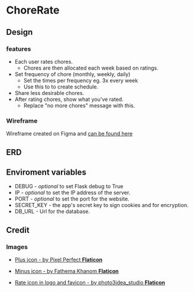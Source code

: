 # ChoreRate

## Design

### features

* Each user rates chores.
  * Chores are then allocated each week based on ratings.
* Set frequency of chore (monthly, weekly, daily)
  * Set the times per frequency eg. 3x every week
  * Use this to to create schedule.
* Share less desirable chores.
* After rating chores, show what you've rated.
  * Replace "no more chores" message with this.

### Wireframe

Wireframe created on Figma and [can be found here](https://www.figma.com/design/v2nJYg67szWzNOtYYGt84v/ChoreTool?node-id=1-2&t=HkiOzXU8oSLrsBJ6-1)


## ERD

## Enviroment variables

* DEBUG - _optional_ to set Flask debug to True
* IP - _optional_ to set the IP address of the server.
* PORT - _optional_ to set the port for the website.
* SECRET_KEY - the app's secret key to sign cookies and for encryption.
* DB_URL - Url for the database.

## Credit

### Images

* [Plus icon - by Pixel Perfect **Flaticon**](https://www.flaticon.com/free-icon/plus_1828819?term=plus&page=1&position=13&origin=search&related_id=1828819)

* [Minus icon - by Fathema Khanom **Flaticon**](https://www.flaticon.com/free-icon/minus_10263924?term=minus&page=1&position=14&origin=search&related_id=10263924)

* [Rate icon in logo and favicon - by photo3idea_studio **Flaticon**](https://www.flaticon.com/free-icon/rate_3163742?term=rate&page=1&position=1&origin=tag&related_id=3163742)
